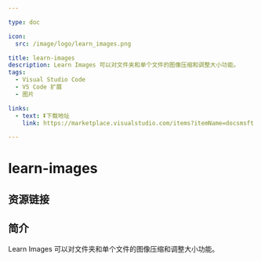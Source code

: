 ```yaml
---

type: doc

icon:
  src: /image/logo/learn_images.png

title: learn-images
description: Learn Images 可以对文件夹和单个文件的图像压缩和调整大小功能。
tags:
  - Visual Studio Code
  - VS Code 扩展
  - 图片

links:
  - text: ⏬下载地址
    link: https://marketplace.visualstudio.com/items?itemName=docsmsft.docs-images

---
```


<ShowLogo />

# learn-images

<ShowTags />

<ShowBreadcrumb />

## 资源链接

<ShowLinks />

## 简介

Learn Images 可以对文件夹和单个文件的图像压缩和调整大小功能。
